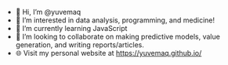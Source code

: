 - 👋 Hi, I’m @yuvemaq
- 👀 I’m interested in data analysis, programming, and medicine!
- 🌱 I’m currently learning JavaScript
- 💞️ I’m looking to collaborate on making predictive models, value generation, and writing reports/articles. 
- 🌐 Visit my personal website at https://yuvemaq.github.io/

<!---
yuvemaq/yuvemaq is a ✨ special ✨ repository because its `README.md` (this file) appears on your GitHub profile.
You can click the Preview link to take a look at your changes.
--->
